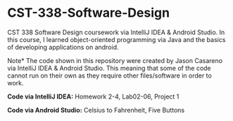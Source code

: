 # CST-338-Software-Design
CST 338 Software Design coursework via IntelliJ IDEA & Android Studio. In this course, I learned object-oriented programming via Java and the basics of developing applications on android.

Note* The code shown in this repository were created by Jason Casareno via IntelliJ IDEA & Android Studio. This meaning that some of the code cannot run on their own as they require other files/software in order to work.

**Code via IntelliJ IDEA:** Homework 2-4, Lab02-06, Project 1

**Code via Android Studio:** Celsius to Fahrenheit, Five Buttons
